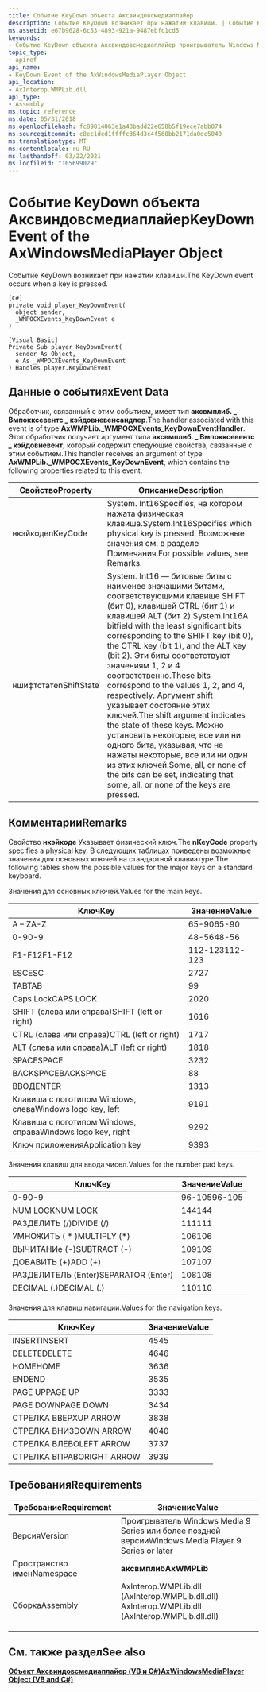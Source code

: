 ```yaml
---
title: Событие KeyDown объекта Аксвиндовсмедиаплайер
description: Событие KeyDown возникает при нажатии клавиши. | Событие KeyDown объекта Аксвиндовсмедиаплайер
ms.assetid: e67b9628-6c53-4893-921a-9487ebfc1cd5
keywords:
- Событие KeyDown объекта Аксвиндовсмедиаплайер проигрыватель Windows Media
topic_type:
- apiref
api_name:
- KeyDown Event of the AxWindowsMediaPlayer Object
api_location:
- AxInterop.WMPLib.dll
api_type:
- Assembly
ms.topic: reference
ms.date: 05/31/2018
ms.openlocfilehash: fc89814063e1a43badd22e658b5f19ece7abb074
ms.sourcegitcommit: c8ec1ded1ffffc364d3c4f560bb2171da0dc5040
ms.translationtype: MT
ms.contentlocale: ru-RU
ms.lasthandoff: 03/22/2021
ms.locfileid: "105699029"
---
```

# <a name="keydown-event-of-the-axwindowsmediaplayer-object"></a><span data-ttu-id="60d67-105">Событие KeyDown объекта Аксвиндовсмедиаплайер</span><span class="sxs-lookup"><span data-stu-id="60d67-105">KeyDown Event of the AxWindowsMediaPlayer Object</span></span>

<span data-ttu-id="60d67-106">Событие KeyDown возникает при нажатии клавиши.</span><span class="sxs-lookup"><span data-stu-id="60d67-106">The KeyDown event occurs when a key is pressed.</span></span>

``` syntax
[C#]
private void player_KeyDownEvent(
  object sender,
  _WMPOCXEvents_KeyDownEvent e
)

[Visual Basic]
Private Sub player_KeyDownEvent(  
  sender As Object, 
  e As _WMPOCXEvents_KeyDownEvent
) Handles player.KeyDownEvent
```

## <a name="event-data"></a><span data-ttu-id="60d67-107">Данные о событиях</span><span class="sxs-lookup"><span data-stu-id="60d67-107">Event Data</span></span>

<span data-ttu-id="60d67-108">Обработчик, связанный с этим событием, имеет тип **аксвмплиб. \_ Вмпокксевентс \_ кэйдовневенсандлер**.</span><span class="sxs-lookup"><span data-stu-id="60d67-108">The handler associated with this event is of type **AxWMPLib.\_WMPOCXEvents\_KeyDownEventHandler**.</span></span> <span data-ttu-id="60d67-109">Этот обработчик получает аргумент типа **аксвмплиб. \_ Вмпокксевентс \_ кэйдовневент**, который содержит следующие свойства, связанные с этим событием.</span><span class="sxs-lookup"><span data-stu-id="60d67-109">This handler receives an argument of type **AxWMPLib.\_WMPOCXEvents\_KeyDownEvent**, which contains the following properties related to this event.</span></span>



| <span data-ttu-id="60d67-110">Свойство</span><span class="sxs-lookup"><span data-stu-id="60d67-110">Property</span></span>    | <span data-ttu-id="60d67-111">Описание</span><span class="sxs-lookup"><span data-stu-id="60d67-111">Description</span></span>                                                                                                                                                                                                                                                                                                                                                                          |
|-------------|--------------------------------------------------------------------------------------------------------------------------------------------------------------------------------------------------------------------------------------------------------------------------------------------------------------------------------------------------------------------------------------|
| <span data-ttu-id="60d67-112">нкэйкоде</span><span class="sxs-lookup"><span data-stu-id="60d67-112">nKeyCode</span></span>    | <span data-ttu-id="60d67-113">System. Int16Specifies, на котором нажата физическая клавиша.</span><span class="sxs-lookup"><span data-stu-id="60d67-113">System.Int16Specifies which physical key is pressed.</span></span> <span data-ttu-id="60d67-114">Возможные значения см. в разделе Примечания.</span><span class="sxs-lookup"><span data-stu-id="60d67-114">For possible values, see Remarks.</span></span><br/>                                                                                                                                                                                                                                                                                    |
| <span data-ttu-id="60d67-115">ншифтстате</span><span class="sxs-lookup"><span data-stu-id="60d67-115">nShiftState</span></span> | <span data-ttu-id="60d67-116">System. Int16 — битовые биты с наименее значащими битами, соответствующими клавише SHIFT (бит 0), клавишей CTRL (бит 1) и клавишей ALT (бит 2).</span><span class="sxs-lookup"><span data-stu-id="60d67-116">System.Int16A bitfield with the least significant bits corresponding to the SHIFT key (bit 0), the CTRL key (bit 1), and the ALT key (bit 2).</span></span> <span data-ttu-id="60d67-117">Эти биты соответствуют значениям 1, 2 и 4 соответственно.</span><span class="sxs-lookup"><span data-stu-id="60d67-117">These bits correspond to the values 1, 2, and 4, respectively.</span></span> <span data-ttu-id="60d67-118">Аргумент shift указывает состояние этих ключей.</span><span class="sxs-lookup"><span data-stu-id="60d67-118">The shift argument indicates the state of these keys.</span></span> <span data-ttu-id="60d67-119">Можно установить некоторые, все или ни одного бита, указывая, что не нажаты некоторые, все или ни один из этих ключей.</span><span class="sxs-lookup"><span data-stu-id="60d67-119">Some, all, or none of the bits can be set, indicating that some, all, or none of the keys are pressed.</span></span><br/> |



 

## <a name="remarks"></a><span data-ttu-id="60d67-120">Комментарии</span><span class="sxs-lookup"><span data-stu-id="60d67-120">Remarks</span></span>

<span data-ttu-id="60d67-121">Свойство **нкэйкоде** Указывает физический ключ.</span><span class="sxs-lookup"><span data-stu-id="60d67-121">The **nKeyCode** property specifies a physical key.</span></span> <span data-ttu-id="60d67-122">В следующих таблицах приведены возможные значения для основных ключей на стандартной клавиатуре.</span><span class="sxs-lookup"><span data-stu-id="60d67-122">The following tables show the possible values for the major keys on a standard keyboard.</span></span>

<span data-ttu-id="60d67-123">Значения для основных ключей.</span><span class="sxs-lookup"><span data-stu-id="60d67-123">Values for the main keys.</span></span>



| <span data-ttu-id="60d67-124">Ключ</span><span class="sxs-lookup"><span data-stu-id="60d67-124">Key</span></span>                     | <span data-ttu-id="60d67-125">Значение</span><span class="sxs-lookup"><span data-stu-id="60d67-125">Value</span></span>   |
|-------------------------|---------|
| <span data-ttu-id="60d67-126">A – Z</span><span class="sxs-lookup"><span data-stu-id="60d67-126">A-Z</span></span>                     | <span data-ttu-id="60d67-127">65-90</span><span class="sxs-lookup"><span data-stu-id="60d67-127">65-90</span></span>   |
| <span data-ttu-id="60d67-128">0-9</span><span class="sxs-lookup"><span data-stu-id="60d67-128">0-9</span></span>                     | <span data-ttu-id="60d67-129">48-56</span><span class="sxs-lookup"><span data-stu-id="60d67-129">48-56</span></span>   |
| <span data-ttu-id="60d67-130">F1-F12</span><span class="sxs-lookup"><span data-stu-id="60d67-130">F1-F12</span></span>                  | <span data-ttu-id="60d67-131">112-123</span><span class="sxs-lookup"><span data-stu-id="60d67-131">112-123</span></span> |
| <span data-ttu-id="60d67-132">ESC</span><span class="sxs-lookup"><span data-stu-id="60d67-132">ESC</span></span>                     | <span data-ttu-id="60d67-133">27</span><span class="sxs-lookup"><span data-stu-id="60d67-133">27</span></span>      |
| <span data-ttu-id="60d67-134">TAB</span><span class="sxs-lookup"><span data-stu-id="60d67-134">TAB</span></span>                     | <span data-ttu-id="60d67-135">9</span><span class="sxs-lookup"><span data-stu-id="60d67-135">9</span></span>       |
| <span data-ttu-id="60d67-136">Caps Lock</span><span class="sxs-lookup"><span data-stu-id="60d67-136">CAPS LOCK</span></span>               | <span data-ttu-id="60d67-137">20</span><span class="sxs-lookup"><span data-stu-id="60d67-137">20</span></span>      |
| <span data-ttu-id="60d67-138">SHIFT (слева или справа)</span><span class="sxs-lookup"><span data-stu-id="60d67-138">SHIFT (left or right)</span></span>   | <span data-ttu-id="60d67-139">16</span><span class="sxs-lookup"><span data-stu-id="60d67-139">16</span></span>      |
| <span data-ttu-id="60d67-140">CTRL (слева или справа)</span><span class="sxs-lookup"><span data-stu-id="60d67-140">CTRL (left or right)</span></span>    | <span data-ttu-id="60d67-141">17</span><span class="sxs-lookup"><span data-stu-id="60d67-141">17</span></span>      |
| <span data-ttu-id="60d67-142">ALT (слева или справа)</span><span class="sxs-lookup"><span data-stu-id="60d67-142">ALT (left or right)</span></span>     | <span data-ttu-id="60d67-143">18</span><span class="sxs-lookup"><span data-stu-id="60d67-143">18</span></span>      |
| <span data-ttu-id="60d67-144">SPACE</span><span class="sxs-lookup"><span data-stu-id="60d67-144">SPACE</span></span>                   | <span data-ttu-id="60d67-145">32</span><span class="sxs-lookup"><span data-stu-id="60d67-145">32</span></span>      |
| <span data-ttu-id="60d67-146">BACKSPACE</span><span class="sxs-lookup"><span data-stu-id="60d67-146">BACKSPACE</span></span>               | <span data-ttu-id="60d67-147">8</span><span class="sxs-lookup"><span data-stu-id="60d67-147">8</span></span>       |
| <span data-ttu-id="60d67-148">ВВОД</span><span class="sxs-lookup"><span data-stu-id="60d67-148">ENTER</span></span>                   | <span data-ttu-id="60d67-149">13</span><span class="sxs-lookup"><span data-stu-id="60d67-149">13</span></span>      |
| <span data-ttu-id="60d67-150">Клавиша с логотипом Windows, слева</span><span class="sxs-lookup"><span data-stu-id="60d67-150">Windows logo key, left</span></span>  | <span data-ttu-id="60d67-151">91</span><span class="sxs-lookup"><span data-stu-id="60d67-151">91</span></span>      |
| <span data-ttu-id="60d67-152">Клавиша с логотипом Windows, справа</span><span class="sxs-lookup"><span data-stu-id="60d67-152">Windows logo key, right</span></span> | <span data-ttu-id="60d67-153">92</span><span class="sxs-lookup"><span data-stu-id="60d67-153">92</span></span>      |
| <span data-ttu-id="60d67-154">Ключ приложения</span><span class="sxs-lookup"><span data-stu-id="60d67-154">Application key</span></span>         | <span data-ttu-id="60d67-155">93</span><span class="sxs-lookup"><span data-stu-id="60d67-155">93</span></span>      |



 

<span data-ttu-id="60d67-156">Значения клавиш для ввода чисел.</span><span class="sxs-lookup"><span data-stu-id="60d67-156">Values for the number pad keys.</span></span>



| <span data-ttu-id="60d67-157">Ключ</span><span class="sxs-lookup"><span data-stu-id="60d67-157">Key</span></span>               | <span data-ttu-id="60d67-158">Значение</span><span class="sxs-lookup"><span data-stu-id="60d67-158">Value</span></span>  |
|-------------------|--------|
| <span data-ttu-id="60d67-159">0-9</span><span class="sxs-lookup"><span data-stu-id="60d67-159">0-9</span></span>               | <span data-ttu-id="60d67-160">96-105</span><span class="sxs-lookup"><span data-stu-id="60d67-160">96-105</span></span> |
| <span data-ttu-id="60d67-161">NUM LOCK</span><span class="sxs-lookup"><span data-stu-id="60d67-161">NUM LOCK</span></span>          | <span data-ttu-id="60d67-162">144</span><span class="sxs-lookup"><span data-stu-id="60d67-162">144</span></span>    |
| <span data-ttu-id="60d67-163">РАЗДЕЛИТЬ (/)</span><span class="sxs-lookup"><span data-stu-id="60d67-163">DIVIDE (/)</span></span>        | <span data-ttu-id="60d67-164">111</span><span class="sxs-lookup"><span data-stu-id="60d67-164">111</span></span>    |
| <span data-ttu-id="60d67-165">УМНОЖИТЬ ( \* )</span><span class="sxs-lookup"><span data-stu-id="60d67-165">MULTIPLY (\*)</span></span>     | <span data-ttu-id="60d67-166">106</span><span class="sxs-lookup"><span data-stu-id="60d67-166">106</span></span>    |
| <span data-ttu-id="60d67-167">ВЫЧИТАНИе (-)</span><span class="sxs-lookup"><span data-stu-id="60d67-167">SUBTRACT (-)</span></span>      | <span data-ttu-id="60d67-168">109</span><span class="sxs-lookup"><span data-stu-id="60d67-168">109</span></span>    |
| <span data-ttu-id="60d67-169">ДОБАВИТЬ (+)</span><span class="sxs-lookup"><span data-stu-id="60d67-169">ADD (+)</span></span>           | <span data-ttu-id="60d67-170">107</span><span class="sxs-lookup"><span data-stu-id="60d67-170">107</span></span>    |
| <span data-ttu-id="60d67-171">РАЗДЕЛИТЕЛЬ (Enter)</span><span class="sxs-lookup"><span data-stu-id="60d67-171">SEPARATOR (Enter)</span></span> | <span data-ttu-id="60d67-172">108</span><span class="sxs-lookup"><span data-stu-id="60d67-172">108</span></span>    |
| <span data-ttu-id="60d67-173">DECIMAL (.)</span><span class="sxs-lookup"><span data-stu-id="60d67-173">DECIMAL (.)</span></span>       | <span data-ttu-id="60d67-174">110</span><span class="sxs-lookup"><span data-stu-id="60d67-174">110</span></span>    |



 

<span data-ttu-id="60d67-175">Значения для клавиш навигации.</span><span class="sxs-lookup"><span data-stu-id="60d67-175">Values for the navigation keys.</span></span>



| <span data-ttu-id="60d67-176">Ключ</span><span class="sxs-lookup"><span data-stu-id="60d67-176">Key</span></span>         | <span data-ttu-id="60d67-177">Значение</span><span class="sxs-lookup"><span data-stu-id="60d67-177">Value</span></span> |
|-------------|-------|
| <span data-ttu-id="60d67-178">INSERT</span><span class="sxs-lookup"><span data-stu-id="60d67-178">INSERT</span></span>      | <span data-ttu-id="60d67-179">45</span><span class="sxs-lookup"><span data-stu-id="60d67-179">45</span></span>    |
| <span data-ttu-id="60d67-180">DELETE</span><span class="sxs-lookup"><span data-stu-id="60d67-180">DELETE</span></span>      | <span data-ttu-id="60d67-181">46</span><span class="sxs-lookup"><span data-stu-id="60d67-181">46</span></span>    |
| <span data-ttu-id="60d67-182">HOME</span><span class="sxs-lookup"><span data-stu-id="60d67-182">HOME</span></span>        | <span data-ttu-id="60d67-183">36</span><span class="sxs-lookup"><span data-stu-id="60d67-183">36</span></span>    |
| <span data-ttu-id="60d67-184">END</span><span class="sxs-lookup"><span data-stu-id="60d67-184">END</span></span>         | <span data-ttu-id="60d67-185">35</span><span class="sxs-lookup"><span data-stu-id="60d67-185">35</span></span>    |
| <span data-ttu-id="60d67-186">PAGE UP</span><span class="sxs-lookup"><span data-stu-id="60d67-186">PAGE UP</span></span>     | <span data-ttu-id="60d67-187">33</span><span class="sxs-lookup"><span data-stu-id="60d67-187">33</span></span>    |
| <span data-ttu-id="60d67-188">PAGE DOWN</span><span class="sxs-lookup"><span data-stu-id="60d67-188">PAGE DOWN</span></span>   | <span data-ttu-id="60d67-189">34</span><span class="sxs-lookup"><span data-stu-id="60d67-189">34</span></span>    |
| <span data-ttu-id="60d67-190">СТРЕЛКА ВВЕРХ</span><span class="sxs-lookup"><span data-stu-id="60d67-190">UP ARROW</span></span>    | <span data-ttu-id="60d67-191">38</span><span class="sxs-lookup"><span data-stu-id="60d67-191">38</span></span>    |
| <span data-ttu-id="60d67-192">СТРЕЛКА ВНИЗ</span><span class="sxs-lookup"><span data-stu-id="60d67-192">DOWN ARROW</span></span>  | <span data-ttu-id="60d67-193">40</span><span class="sxs-lookup"><span data-stu-id="60d67-193">40</span></span>    |
| <span data-ttu-id="60d67-194">СТРЕЛКА ВЛЕВО</span><span class="sxs-lookup"><span data-stu-id="60d67-194">LEFT ARROW</span></span>  | <span data-ttu-id="60d67-195">37</span><span class="sxs-lookup"><span data-stu-id="60d67-195">37</span></span>    |
| <span data-ttu-id="60d67-196">СТРЕЛКА ВПРАВО</span><span class="sxs-lookup"><span data-stu-id="60d67-196">RIGHT ARROW</span></span> | <span data-ttu-id="60d67-197">39</span><span class="sxs-lookup"><span data-stu-id="60d67-197">39</span></span>    |



 

## <a name="requirements"></a><span data-ttu-id="60d67-198">Требования</span><span class="sxs-lookup"><span data-stu-id="60d67-198">Requirements</span></span>



| <span data-ttu-id="60d67-199">Требование</span><span class="sxs-lookup"><span data-stu-id="60d67-199">Requirement</span></span> | <span data-ttu-id="60d67-200">Значение</span><span class="sxs-lookup"><span data-stu-id="60d67-200">Value</span></span> |
|----------------------|----------------------------------------------------------------------------------------------------------------------------|
| <span data-ttu-id="60d67-201">Версия</span><span class="sxs-lookup"><span data-stu-id="60d67-201">Version</span></span><br/>   | <span data-ttu-id="60d67-202">Проигрыватель Windows Media 9 Series или более поздней версии</span><span class="sxs-lookup"><span data-stu-id="60d67-202">Windows Media Player 9 Series or later</span></span><br/>                                                                          |
| <span data-ttu-id="60d67-203">Пространство имен</span><span class="sxs-lookup"><span data-stu-id="60d67-203">Namespace</span></span><br/> | <span data-ttu-id="60d67-204">**аксвмплиб**</span><span class="sxs-lookup"><span data-stu-id="60d67-204">**AxWMPLib**</span></span><br/>                                                                                                    |
| <span data-ttu-id="60d67-205">Сборка</span><span class="sxs-lookup"><span data-stu-id="60d67-205">Assembly</span></span><br/>  | <dl> <span data-ttu-id="60d67-206"><dt>AxInterop.WMPLib.dll (AxInterop.WMPLib.dll.dll)</dt></span><span class="sxs-lookup"><span data-stu-id="60d67-206"><dt>AxInterop.WMPLib.dll (AxInterop.WMPLib.dll.dll)</dt></span></span> </dl> |



## <a name="see-also"></a><span data-ttu-id="60d67-207">См. также раздел</span><span class="sxs-lookup"><span data-stu-id="60d67-207">See also</span></span>

<dl> <dt>

[<span data-ttu-id="60d67-208">**Объект Аксвиндовсмедиаплайер (VB и C#)**</span><span class="sxs-lookup"><span data-stu-id="60d67-208">**AxWindowsMediaPlayer Object (VB and C#)**</span></span>](axwindowsmediaplayer-object--vb-and-c.md)
</dt> </dl>

 

 





